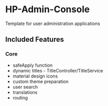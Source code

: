 # HP-Admin-Console
Template for user administration applications 

## Included Features

### Core
* safeApply function
* dynamic titles - TitleController/TitleService
* material design icons
* custom theme preparation
* user search
* translations
* routing